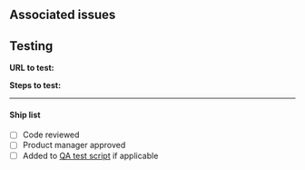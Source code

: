 ## Associated issues

## Testing
**URL to test:** <!-- [branch-name].netlify.app/moped/ if test instance or deploy-preview-[pr-number]--atd-moped-main.netlify.app/moped/-->

**Steps to test:**


---
#### Ship list
- [ ] Code reviewed 
- [ ] Product manager approved
- [ ] Added to [QA test script](https://docs.google.com/spreadsheets/d/1n_O6MLh9cwwPf57HUM394Ea-z9uuoEV1-QW4axNZXLE/edit#) if applicable
